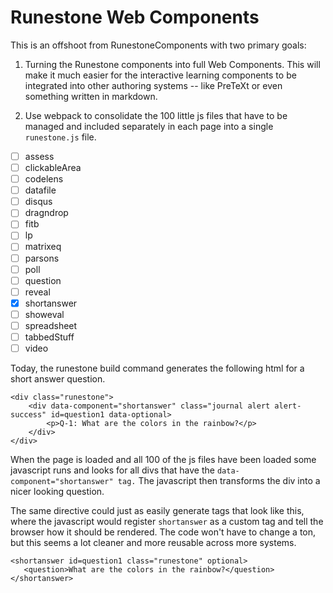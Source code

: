 # Runestone Web Components

This is an offshoot from RunestoneComponents with two primary goals:

1.  Turning the Runestone components into full Web Components. This will make it much easier for the interactive learning components to be integrated into other authoring systems -- like PreTeXt or even something written in markdown.

2.  Use webpack to consolidate the 100 little js files that have to be managed and included separately in each page into a single `runestone.js` file.

- [ ] assess
- [ ] clickableArea
- [ ] codelens
- [ ] datafile
- [ ] disqus
- [ ] dragndrop
- [ ] fitb
- [ ] lp
- [ ] matrixeq
- [ ] parsons
- [ ] poll
- [ ] question
- [ ] reveal
- [x] shortanswer
- [ ] showeval
- [ ] spreadsheet
- [ ] tabbedStuff
- [ ] video

Today, the runestone build command generates the following html for a short answer question.

```
<div class="runestone">
    <div data-component="shortanswer" class="journal alert alert-success" id=question1 data-optional>
        <p>Q-1: What are the colors in the rainbow?</p>
    </div>
</div>
```

When the page is loaded and all 100 of the js files have been loaded some javascript runs and looks for all divs that have the `data-component="shortanswer" tag.` The javascript then transforms the div into a nicer looking question.

The same directive could just as easily generate tags that look like this, where the javascript would register `shortanswer` as a custom tag and tell the browser how it should be rendered. The code won't have to change a ton, but this seems a lot cleaner and more reusable across more systems.

```
<shortanswer id=question1 class="runestone" optional>
   <question>What are the colors in the rainbow?</question>
</shortanswer>
```
